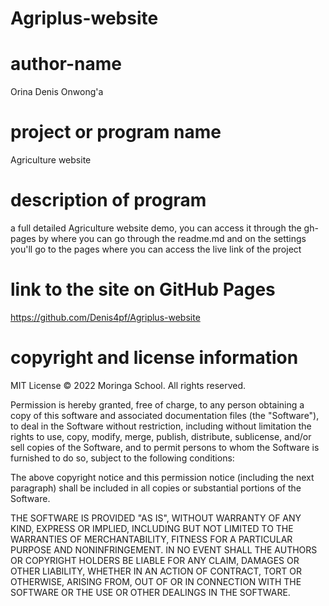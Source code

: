 # Agriplus-website
# author-name
Orina Denis Onwong'a
# project or program name
Agriculture website
# description of program
a full detailed Agriculture website demo, you can access it through the gh-pages by where you can go through the readme.md and on the settings you'll go to the pages where you can access the live link of the project
# link to the site on GitHub Pages
https://github.com/Denis4pf/Agriplus-website

# copyright and license information
MIT License © 2022 Moringa School. All rights reserved.

Permission is hereby granted, free of charge, to any person obtaining a copy of this software and associated documentation files (the "Software"), to deal in the Software without restriction, including without limitation the rights to use, copy, modify, merge, publish, distribute, sublicense, and/or sell copies of the Software, and to permit persons to whom the Software is furnished to do so, subject to the following conditions:

The above copyright notice and this permission notice (including the next paragraph) shall be included in all copies or substantial portions of the Software.

THE SOFTWARE IS PROVIDED "AS IS", WITHOUT WARRANTY OF ANY KIND, EXPRESS OR IMPLIED, INCLUDING BUT NOT LIMITED TO THE WARRANTIES OF MERCHANTABILITY, FITNESS FOR A PARTICULAR PURPOSE AND NONINFRINGEMENT. IN NO EVENT SHALL THE AUTHORS OR COPYRIGHT HOLDERS BE LIABLE FOR ANY CLAIM, DAMAGES OR OTHER LIABILITY, WHETHER IN AN ACTION OF CONTRACT, TORT OR OTHERWISE, ARISING FROM, OUT OF OR IN CONNECTION WITH THE SOFTWARE OR THE USE OR OTHER DEALINGS IN THE SOFTWARE.

